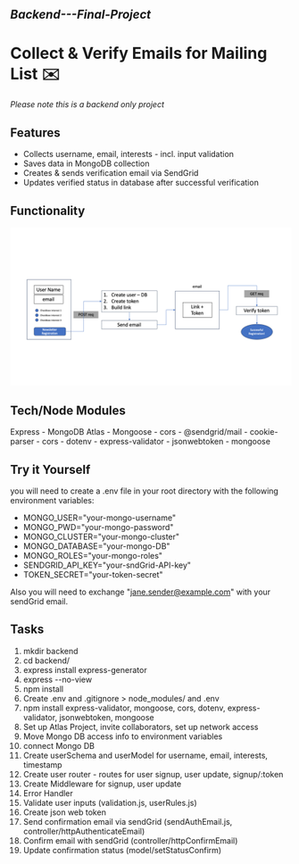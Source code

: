 ## _Backend---Final-Project_
# Collect & Verify Emails for Mailing List  ✉️
_Please note this is a backend only project_
## Features

- Collects username, email, interests - incl. input validation
- Saves data in MongoDB collection
- Creates & sends verification email via SendGrid
- Updates verified status in database after successful verification

## Functionality
![Software Diagram](Flow-chart.png)

## Tech/Node Modules

Express - MongoDB Atlas - Mongoose - cors  - @sendgrid/mail - cookie-parser - cors - dotenv - express-validator - jsonwebtoken - mongoose

## Try it Yourself

you will need to create a .env file in your root directory with the following environment variables:

- MONGO_USER="your-mongo-username"
- MONGO_PWD="your-mongo-password"
- MONGO_CLUSTER="your-mongo-cluster"
- MONGO_DATABASE="your-mongo-DB"
- MONGO_ROLES="your-mongo-roles"
- SENDGRID_API_KEY="your-sndGrid-API-key"
- TOKEN_SECRET="your-token-secret"

Also you will need to exchange "jane.sender@example.com" with your sendGrid email.

## Tasks
1. mkdir backend
2. cd backend/
3. express install express-generator
4. express --no-view
5. npm install
6. Create .env and .gitignore > node_modules/ and .env
7. npm install express-validator, mongoose, cors, dotenv, express-validator, jsonwebtoken, mongoose 
8. Set up Atlas Project, invite collaborators, set up network access 
9.  Move Mongo DB access info to environment variables
10. connect Mongo DB
11. Create userSchema and userModel for username, email, interests, timestamp
12. Create user router - routes for user signup, user update, signup/:token
13. Create Middleware for signup, user update
14. Error Handler
15. Validate user inputs (validation.js, userRules.js)
16. Create json web token
17. Send confirmation email via sendGrid (sendAuthEmail.js, controller/httpAuthenticateEmail)
18. Confirm email with sendGrid (controller/httpConfirmEmail)
19. Update confirmation status (model/setStatusConfirm)
